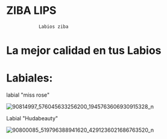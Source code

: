 # ZIBA LIPS
                Labios ziba
# La mejor calidad en tus Labios


# Labiales:



labial "miss rose"


![90814997_576045633256200_1945763606930915328_n](https://user-images.githubusercontent.com/62572695/77483539-01ea5580-6dee-11ea-9e3e-c554f3bf27d6.jpg)


Labial "Hudabeauty"


![90800085_519796388941620_4291236021686763520_n](https://user-images.githubusercontent.com/62572695/77483808-ad93a580-6dee-11ea-9667-709065482d37.jpg)
